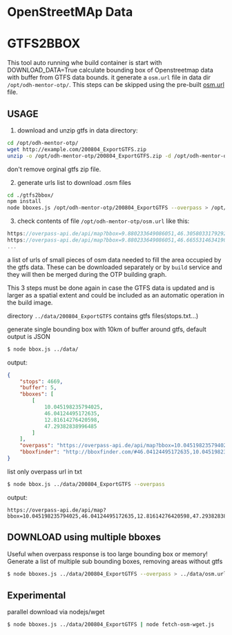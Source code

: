 # OpenStreetMAp Data

# GTFS2BBOX

This tool auto running whe build container is start with DOWNLOAD_DATA=True
calculate bounding box of Openstreetmap data with buffer from GTFS data bounds.
it generate a ```osm.url``` file in data dir ```/opt/odh-mentor-otp/```.
This steps can be skipped using the pre-built [osm.url](osm.url) file.


## USAGE

1) download and unzip gtfs in data directory:
```bash
cd /opt/odh-mentor-otp/
wget http://example.com/200804_ExportGTFS.zip
unzip -o /opt/odh-mentor-otp/200804_ExportGTFS.zip -d /opt/odh-mentor-otp/200804_ExportGTFS
```
don't remove orginal gtfs zip file.

2) generate urls list to download .osm files
```bash
cd ./gtfs2bbox/
npm install
node bboxes.js /opt/odh-mentor-otp/200804_ExportGTFS --overpass > /opt/odh-mentor-otp/osm.url
```

3) check contents of file ```/opt/odh-mentor-otp/osm.url``` like this:
```javascript
https://overpass-api.de/api/map?bbox=9.880233649086051,46.30580331792924,10.397045932724035,46.66553146341906
https://overpass-api.de/api/map?bbox=9.880233649086051,46.66553146341906,10.397045932724035,47.025259608908875
...
```
a list of urls of small pieces of osm data needed to fill the area occupied by the gtfs data.
These can be downloaded separately or by ```build``` service and they will then be merged during the OTP building graph.

This 3 steps must be done again in case the GTFS data is updated and is larger as a spatial extent
and could be included as an automatic operation in the build image.


directory ```../data/200804_ExportGTFS``` contains gtfs files(stops.txt...)

generate single bounding box with 10km of buffer around gtfs, default output is JSON
```bash
$ node bbox.js ../data/
```
output:
```json
{
    "stops": 4669,
    "buffer": 5,
    "bboxes": [
        [
            10.045198235794025,
            46.04124495172635,
            12.81614276420598,
            47.29382838996485
        ]
    ],
    "overpass": "https://overpass-api.de/api/map?bbox=10.045198235794025,46.04124495172635,12.81614276420598,47.29382838996485",    
    "bboxfinder": "http://bboxfinder.com/#46.04124495172635,10.045198235794025,47.29382838996485,12.81614276420598"
}
```

list only overpass url in txt
```bash
$ node bbox.js ../data/200804_ExportGTFS --overpass
```

output:
```text
https://overpass-api.de/api/map?bbox=10.045198235794025,46.04124495172635,12.81614276420598,47.29382838996485
```

## DOWNLOAD using multiple bboxes

Useful when overpass response is too large bounding box or memory!
Generate a list of multiple sub bounding boxes, removing areas without gtfs
```bash
$ node bboxes.js ../data/200804_ExportGTFS --overpass > ../data/osm.url
```



## Experimental

parallel download via nodejs/wget

```bash
$ node bboxes.js ../data/200804_ExportGTFS | node fetch-osm-wget.js
```
